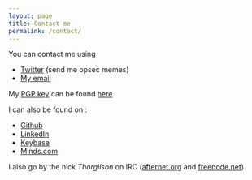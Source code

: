 ```yaml
---
layout: page
title: Contact me
permalink: /contact/
---
```


You can contact me using

- [Twitter](https://twitter.com/dupertuiseric) (send me opsec memes)
- [My email](mailto://contact@edupertuis.net)

My [PGP key](http://openpgp.org/) can be found [here](/files/key.asc)

I can also be found on :

- [Github](https://github.com/EricDupertuis)
- [LinkedIn](https://ch.linkedin.com/in/eric-dupertuis-92470193)
- [Keybase](https://keybase.io/thorgilson)
- [Minds.com](https://minds.com/thorgilson)

I also go by the nick *Thorgilson* on IRC ([afternet.org](http://www.afternet.org/) and [freenode.net](https://freenode.net/))
